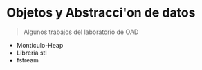 # Objetos y Abstracci\'on de datos
> Algunos trabajos del laboratorio de OAD 
 + Monticulo-Heap 
 + Libreria stl 
 + fstream
